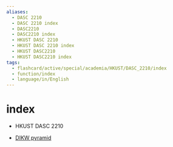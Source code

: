 ```yaml
---
aliases:
  - DASC 2210
  - DASC 2210 index
  - DASC2210
  - DASC2210 index
  - HKUST DASC 2210
  - HKUST DASC 2210 index
  - HKUST DASC2210
  - HKUST DASC2210 index
tags:
  - flashcard/active/special/academia/HKUST/DASC_2210/index
  - function/index
  - language/in/English
---
```


# index

- HKUST DASC 2210

- [DIKW pyramid](../../../../general/DIKW%20pyramid.md)
